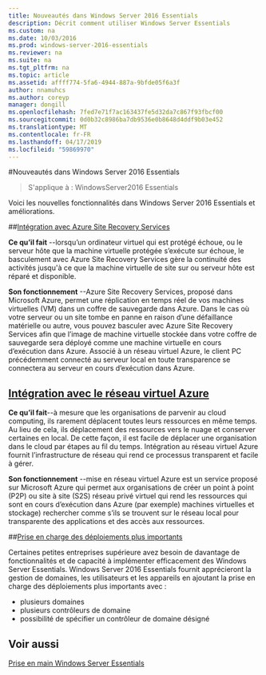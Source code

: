 ```yaml
---
title: Nouveautés dans Windows Server 2016 Essentials
description: Décrit comment utiliser Windows Server Essentials
ms.custom: na
ms.date: 10/03/2016
ms.prod: windows-server-2016-essentials
ms.reviewer: na
ms.suite: na
ms.tgt_pltfrm: na
ms.topic: article
ms.assetid: affff774-5fa6-4944-887a-9bfde05f6a3f
author: nnamuhcs
ms.author: coreyp
manager: dongill
ms.openlocfilehash: 7fed7e71f7ac163437fe5d32da7c867f93fbcf00
ms.sourcegitcommit: 0d0b32c8986ba7db9536e0b8648d4ddf9b03e452
ms.translationtype: MT
ms.contentlocale: fr-FR
ms.lasthandoff: 04/17/2019
ms.locfileid: "59869970"
---
```

#<a name="whats-new-in-windows-server-2016-essentials"></a>Nouveautés dans Windows Server 2016 Essentials

> S'applique à : WindowsServer2016 Essentials

Voici les nouvelles fonctionnalités dans Windows Server 2016 Essentials et améliorations.

##<a name="integration-with-azure-site-recovery-servicesazure-site-recovery-services-integrationmd"></a>[Intégration avec Azure Site Recovery Services](azure-site-recovery-services-integration.md)

**Ce qu’il fait** --lorsqu’un ordinateur virtuel qui est protégé échoue, ou le serveur hôte que la machine virtuelle protégée s’exécute sur échoue, le basculement avec Azure Site Recovery Services gère la continuité des activités jusqu'à ce que la machine virtuelle de site sur ou serveur hôte est réparé et disponible. 

**Son fonctionnement** --Azure Site Recovery Services, proposé dans Microsoft Azure, permet une réplication en temps réel de vos machines virtuelles (VM) dans un coffre de sauvegarde dans Azure. Dans le cas où votre serveur ou un site tombe en panne en raison d’une défaillance matérielle ou autre, vous pouvez basculer avec Azure Site Recovery Services afin que l’image de machine virtuelle stockée dans votre coffre de sauvegarde sera déployé comme une machine virtuelle en cours d’exécution dans Azure. Associé à un réseau virtuel Azure, le client PC précédemment connecté au serveur local en toute transparence se connectera au serveur en cours d’exécution dans Azure.     
                                                                                                                                                                                                                                                                                                               

## <a name="integration-with-azure-virtual-networkazure-virtual-network-integrationmd"></a>[Intégration avec le réseau virtuel Azure](azure-virtual-network-integration.md)

**Ce qu’il fait**--à mesure que les organisations de parvenir au cloud computing, ils rarement déplacent toutes leurs ressources en même temps. Au lieu de cela, ils déplacement des ressources vers le nuage et conserver certaines en local. De cette façon, il est facile de déplacer une organisation dans le cloud par étapes au fil du temps. Intégration au réseau virtuel Azure fournit l’infrastructure de réseau qui rend ce processus transparent et facile à gérer.

**Son fonctionnement** --mise en réseau virtuel Azure est un service proposé sur Microsoft Azure qui permet aux organisations de créer un point à point (P2P) ou site à site (S2S) réseau privé virtuel qui rend les ressources qui sont en cours d’exécution dans Azure (par exemple) machines virtuelles et stockage) rechercher comme s’ils se trouvent sur le réseau local pour transparente des applications et des accès aux ressources.



##<a name="support-for-larger-deploymentssupport-for-larger-deploymentsmd"></a>[Prise en charge des déploiements plus importants](support-for-larger-deployments.md) 

Certaines petites entreprises supérieure avez besoin de davantage de fonctionnalités et de capacité à implémenter efficacement des Windows Server Essentials. Windows Server 2016 Essentials fournit apprécieront la gestion de domaines, les utilisateurs et les appareils en ajoutant la prise en charge des déploiements plus importants avec :                                                                                                                                                                                                 

 - plusieurs domaines
 - plusieurs contrôleurs de domaine                                                                                                                                                                                                                                        
 - possibilité de spécifier un contrôleur de domaine désigné                                                                                                                                                                                                                   
                                                                                                                                                                                                                                                                                                                                                                                                                                                                                                                                                                                                                                                                                                       

<a name="see-also"></a>Voir aussi
--------

[Prise en main Windows Server Essentials](get-started.md)
